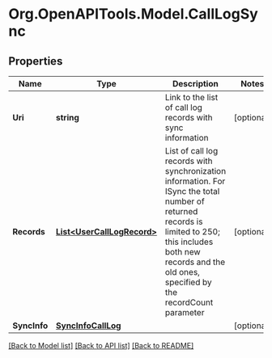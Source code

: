 
# Org.OpenAPITools.Model.CallLogSync

## Properties

Name | Type | Description | Notes
------------ | ------------- | ------------- | -------------
**Uri** | **string** | Link to the list of call log records with sync information | [optional] 
**Records** | [**List&lt;UserCallLogRecord&gt;**](UserCallLogRecord.md) | List of call log records with synchronization information. For ISync the total number of returned records is limited to 250; this includes both new records and the old ones, specified by the recordCount parameter | [optional] 
**SyncInfo** | [**SyncInfoCallLog**](SyncInfoCallLog.md) |  | [optional] 

[[Back to Model list]](../README.md#documentation-for-models)
[[Back to API list]](../README.md#documentation-for-api-endpoints)
[[Back to README]](../README.md)

